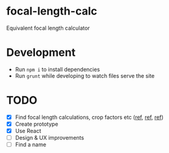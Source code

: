 # focal-length-calc
Equivalent focal length calculator

# Development
* Run `npm i` to install dependencies
* Run `grunt` while developing to watch files serve the site

# TODO
- [x] Find focal length calculations, crop factors etc ([ref](http://www.wikiwand.com/en/Crop_factor), [ref](http://www.wikiwand.com/en/35_mm_equivalent_focal_length), [ref](http://www.wikiwand.com/en/Image_sensor_format))
- [x] Create prototype
- [x] Use React
- [ ] Design & UX improvements
- [ ] Find a name
